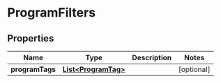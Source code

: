 
# ProgramFilters

## Properties
Name | Type | Description | Notes
------------ | ------------- | ------------- | -------------
**programTags** | [**List&lt;ProgramTag&gt;**](ProgramTag.md) |  |  [optional]



